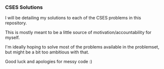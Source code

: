 ### CSES Solutions

I will be detailing my solutions to each of the CSES problems in this repository.

This is mostly meant to be a little source of motivation/accountability for myself.

I'm ideally hoping to solve most of the problems available in the problemset, but might be a bit too ambitious with that.

Good luck and apologies for messy code :)